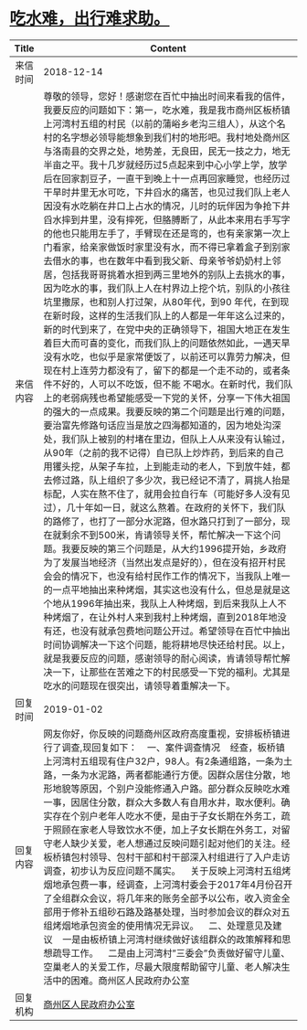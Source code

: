 # <a href="http://www.shangluo.gov.cn/zmhd/ldxxxx.jsp?urltype=leadermail.LeaderMailContentUrl&wbtreeid=1112&leadermailid=5073">吃水难，出行难求助。</a>
| Title |                                                                                                                                                                                                                                                                                                                                                                                                                                                                                                                                                                                                              Content                                                                                                                                                                                                                                                                                                                                                                                                                                                                                                                                                                                                               |
|:-----:|------------------------------------------------------------------------------------------------------------------------------------------------------------------------------------------------------------------------------------------------------------------------------------------------------------------------------------------------------------------------------------------------------------------------------------------------------------------------------------------------------------------------------------------------------------------------------------------------------------------------------------------------------------------------------------------------------------------------------------------------------------------------------------------------------------------------------------------------------------------------------------------------------------------------------------------------------------------------------------------------------------------------------------------------------------------------------------------------------------------------------------------------------------------------------------------------------------------------------------|
| 来信时间  | 2018-12-14                                                                                                                                                                                                                                                                                                                                                                                                                                                                                                                                                                                                                                                                                                                                                                                                                                                                                                                                                                                                                                                                                                                                                                                                                         |
| 来信内容  | 尊敬的领导，您好！感谢您在百忙中抽出时间来看我的信件，我要反应的问题如下：第一，吃水难，我是我市商州区板桥镇上河湾村五组的村民（以前的蒲峪乡老沟三组人），从这个名村的名字想必领导能想象到我们村的地形吧。我村地处商州区与洛南县的交界之处，地势差，无良田，民无一技之力，地无半亩之平。我十几岁就经历过5点起来到中心小学上学，放学后在回家割豆子，一直干到晚上十一点再回家睡觉，也经历过干旱时井里无水可吃，下井舀水的痛苦，也见过我们队上老人因没有水吃躺在井口上占水的情况，儿时的玩伴因为争抢下井舀水摔到井里，没有摔死，但胳膊断了，从此本来用右手写字的他也只能用左手了，手臂现在还是弯的，也有亲家第一次上门看家，给亲家做饭时家里没有水，而不得已拿着盒子到别家去借水的事，也在数年中看到我父新、母亲爷爷奶奶村上邻居，包括我哥哥挑着水担到两三里地外的别队上去挑水的事，因为吃水的事，我们队上人在村界边上挖个坑，别队的小孩往坑里撒尿，也和别人打过架，从80年代，到90 年代，在到现在新时段，这样的生活我们队上的人都是一年年这么过来的，新的时代到来了，在党中央的正确领导下，祖国大地正在发生着巨大而可喜的变化，而我们队上的问题依然如此，一遇天旱没有水吃，也似乎是家常便饭了，以前还可以靠劳力解决，但现在村上连劳力都没有了，留下的都是一个走不动的，或者条件不好的，人可以不吃饭，但不能 不喝水。在新时代，我们队上的老弱病残也希望能感受一下党的关怀，分享一下伟大祖国的强大的一点成果。我要反映的第二个问题是出行难的问题，要治富先修路句话应当是放之四海都知道的，因为地处沟深处，我们队上被别的村堵在里边，但队上人从来没有认输过，从90年（之前的我不记得）自已队上炒炸药，到后来的自己用䦆头挖，从架子车拉，上到能走动的老人，下到放牛娃，都去修过路，队上组织了多少次，我已经记不清了，肩挑人抬是标配，人实在熬不住了，就用会拉自行车（可能好多人没有见过），几十年如一日，就这么熬着。在政府的关怀下，我们队的路修了，也打了一部分水泥路，但水路只打到了一部分，现在就剩余不到500米，肯请领导关怀，帮忙解决一下这个问题。我要反映的第三个问题是，从大约1996提开始，乡政府为了发展当地经济（当然出发点是好的），但在没有招开村民会会的情况下，也没有给村民作工作的情况下，当我队上唯一的一点平地抽出来种烤烟，其实这也没有什么，但总是就是这个地从1996年抽出来，我队上人种烤烟，到后来我队上人不种烤烟了，在让外村人来到我村上种烤烟，直到2018年地没有还，也没有就承包费地问题公开过。希望领导在百忙中抽出时间协调解决一下这个问题，能将耕地尽快还给村民。以上，就是我要反应的问题，感谢领导的耐心阅读，肯请领导帮忙解决一下，让那些在苦难之下的村民感受一下党的福利。尤其是吃水的问题现在很突出，请领导着重解决一下。 |
| 回复时间  | 2019-01-02                                                                                                                                                                                                                                                                                                                                                                                                                                                                                                                                                                                                                                                                                                                                                                                                                                                                                                                                                                                                                                                                                                                                                                                                                         |
| 回复内容  | 网友你好，你反映的问题商州区政府高度重视，安排板桥镇进行了调查,现回复如下：    一、案件调查情况    经查，板桥镇上河湾村五组现有住户32户，98人。有2条通组路，一条为土路，一条为水泥路，两者都能通行方便。因群众居住分散，地形地貌等原因，个别户没能修通入户路。部分群众反眏吃水难一事，因居住分散，群众大多数人有自用水井，取水便利。确实存在个别户老年人吃水不便，是由于子女长期在外务工，疏于照顾在家老人导致饮水不便，加上子女长期在外务工，对留守老人缺少关爱，老人想通过反映问题引起对他们的关注。经板桥镇包村领导、包村干部和村干部深入村组进行了入户走访调查，初步认为反应问题不属实。    关于反映上河湾村五组烤烟地承包费一事，经调查，上河湾村委会于2017年4月份召开了全组群众会议，将几年来的账务全部予以公布，收入资金全部用于修补五组砂石路及路基处理，当时参加会议的群众对五组烤烟地承包资金的使用情况无异议。    二、处理意见及建议    一是由板桥镇上河湾村继续做好该组群众的政策解释和思想疏导工作。    二是由上河湾村”三委会”负责做好留守儿童、空巢老人的关爱工作，尽最大限度帮助留守儿童、老人解决生活中的困难。商州区人民政府办公室                                                                                                                                                                                                                                                                                                                                                                                                                                                                                                                                                                                                                                                                                       |
| 回复机构  | <a href="../../categories/agencies/商州区人民政府办公室.md">商州区人民政府办公室</a>                                                                                                                                                                                                                                                                                                                                                                                                                                                                                                                                                                                                                                                                                                                                                                                                                                                                                                                                                                                                                                                                                                                                                                   |